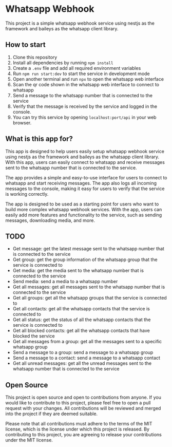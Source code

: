 # Whatsapp Webhook

This project is a simple whatsapp webhook service using nestjs as the framework and baileys as the whatsapp client library.

## How to start

1. Clone this repository
2. Install all dependencies by running `npm install`
3. Create a `.env` file and add all required environment variables
4. Run `npm run start:dev` to start the service in development mode
5. Open another terminal and run `npx` to open the whatsapp web interface
6. Scan the qr code shown in the whatsapp web interface to connect to whatsapp
7. Send a message to the whatsapp number that is connected to the service
8. Verify that the message is received by the service and logged in the console.
9. You can try this service by opening `localhost:port/api` in your web browser.

## What is this app for?

This app is designed to help users easily setup whatsapp webhook service using nestjs as the framework and baileys as the whatsapp client library. With this app, users can easily connect to whatsapp and receive messages sent to the whatsapp number that is connected to the service.

The app provides a simple and easy-to-use interface for users to connect to whatsapp and start receiving messages. The app also logs all incoming messages to the console, making it easy for users to verify that the service is working correctly.

The app is designed to be used as a starting point for users who want to build more complex whatsapp webhook services. With the app, users can easily add more features and functionality to the service, such as sending messages, downloading media, and more.

## TODO

* Get message: get the latest message sent to the whatsapp number that is connected to the service
* Get group: get the group information of the whatsapp group that the service is connected to
* Get media: get the media sent to the whatsapp number that is connected to the service
* Send media: send a media to a whatsapp number
* Get all messages: get all messages sent to the whatsapp number that is connected to the service
* Get all groups: get all the whatsapp groups that the service is connected to
* Get all contacts: get all the whatsapp contacts that the service is connected to
* Get all status: get the status of all the whatsapp contacts that the service is connected to
* Get all blocked contacts: get all the whatsapp contacts that have blocked the service
* Get all messages from a group: get all the messages sent to a specific whatsapp group
* Send a message to a group: send a message to a whatsapp group
* Send a message to a contact: send a message to a whatsapp contact
* Get all unread messages: get all the unread messages sent to the whatsapp number that is connected to the service

## Open Source

This project is open source and open to contributions from anyone. If you would like to contribute to this project, please feel free to open a pull request with your changes. All contributions will be reviewed and merged into the project if they are deemed suitable.

Please note that all contributions must adhere to the terms of the MIT license, which is the license under which this project is released. By contributing to this project, you are agreeing to release your contributions under the MIT license.
